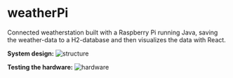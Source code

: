 # weatherPi
Connected weatherstation built with a Raspberry Pi running Java, saving the weather-data to a H2-database and then visualizes the data with React. 

**System design:**
![structure](https://dl.dropboxusercontent.com/u/6055409/weatherPi_system-architecture.png)

**Testing the hardware:**
![hardware](https://www.dropbox.com/s/rm4oxnzfyprcsdz/weatherPi-1.jpg)
